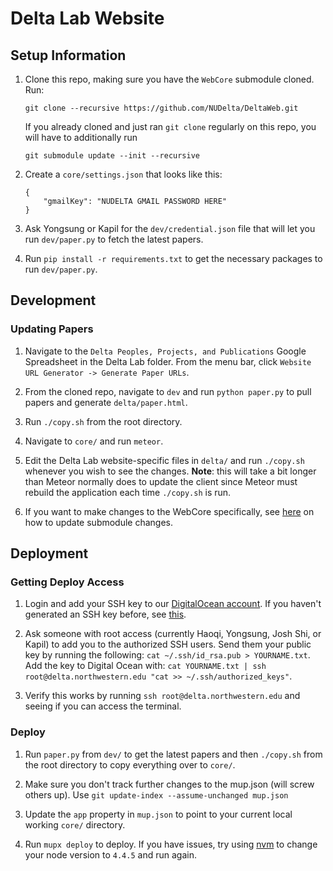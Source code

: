 # Delta Lab Website

## Setup Information

1. Clone this repo, making sure you have the `WebCore` submodule cloned. Run:

    ```
    git clone --recursive https://github.com/NUDelta/DeltaWeb.git
    ```
    If you already cloned and just ran `git clone` regularly on this repo, you will have to additionally run

    ```
    git submodule update --init --recursive
    ```

2. Create a `core/settings.json` that looks like this:

    ```
    {
        "gmailKey": "NUDELTA GMAIL PASSWORD HERE"
    }
    ```

3. Ask Yongsung or Kapil for the `dev/credential.json` file that will let you run `dev/paper.py` to fetch the latest papers.

4. Run `pip install -r requirements.txt` to get the necessary packages to run `dev/paper.py`.

## Development

### Updating Papers
1. Navigate to the `Delta Peoples, Projects, and Publications` Google Spreadsheet in the Delta Lab folder. From the menu bar, click `Website URL Generator -> Generate Paper URLs`.

2. From the cloned repo, navigate to `dev` and run `python paper.py` to pull papers and generate `delta/paper.html`.

3. Run `./copy.sh` from the root directory.

4. Navigate to `core/` and run `meteor`.

5. Edit the Delta Lab website-specific files in `delta/` and run `./copy.sh` whenever you wish to see the changes. **Note**: this will take a bit longer than Meteor normally does to update the client since Meteor must rebuild the application each time `./copy.sh` is run.

6. If you want to make changes to the WebCore specifically, see [here](https://stackoverflow.com/questions/5542910/how-do-i-commit-changes-in-a-git-submodule) on how to update submodule changes.

## Deployment

### Getting Deploy Access
1. Login and add your SSH key to our [DigitalOcean account](https://cloud.digitalocean.com/settings/security). If you haven't generated an SSH key before, see [this](https://www.digitalocean.com/community/tutorials/how-to-set-up-ssh-keys--2).

2. Ask someone with root access (currently Haoqi, Yongsung, Josh Shi, or Kapil) to add you to the authorized SSH users. Send them your public key by running the following: `cat ~/.ssh/id_rsa.pub > YOURNAME.txt`. Add the key to Digital Ocean with: `cat YOURNAME.txt | ssh root@delta.northwestern.edu "cat >> ~/.ssh/authorized_keys"`.

3. Verify this works by running  `ssh root@delta.northwestern.edu` and seeing if you can access the terminal.

### Deploy
1. Run `paper.py` from `dev/` to get the latest papers and then `./copy.sh` from the root directory to copy everything over to `core/`.

2. Make sure you don't track further changes to the mup.json (will screw others up). Use `git update-index --assume-unchanged mup.json`

3. Update the `app` property in `mup.json` to point to your current local working `core/` directory.

4. Run `mupx deploy` to deploy. If you have issues, try using [nvm](https://github.com/creationix/nvm) to change your node version to `4.4.5` and run again.
